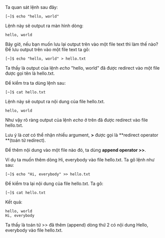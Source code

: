 Ta quan sát lệnh sau đây:

```
[~]$ echo "hello, world"
```

Lệnh này sẽ output ra màn hình dòng:

```
hello, world
```

Bây giờ, nếu bạn muốn lưu lại output trên vào một file text thì làm thế nào? Để lưu output trên vào một file text ta gõ:

```
[~]$ echo "hello, world" > hello.txt
```

Ta thấy là output của lệnh _echo_ "hello, world" đã được redirect vào một file được gọi tên là hello.txt.

Để kiểm tra ta dùng lệnh sau:

```
[~]$ cat hello.txt
```

Lệnh này sẽ output ra nội dung của file hello.txt.

```
hello, world
```

Như vậy rõ ràng output của lệnh _echo_ ở trên đã được redirect vào file hello.txt.

Lưu ý là _cat_ có thể nhận nhiều argument, **&gt;** được gọi là **redirect operator **\(toán tử redirect\).

Để thêm nội dung vào một file nào đó, ta dùng **append operator &gt;&gt;**.

Ví dụ ta muốn thêm dòng Hi, everybody vào file hello.txt. Ta gõ lệnh như sau:

```
[~]$ echo "Hi, everybody" >> hello.txt
```

Để kiểm tra lại nội dung của file hello.txt. Ta gõ:

```
[~]$ cat hello.txt
```

Kết quả:

```
hello, world
Hi, everybody
```

Ta thấy là toán tử &gt;&gt; đã thêm \(append\) dòng thứ 2 có nội dung Hello, everybody vào file hello.txt.

